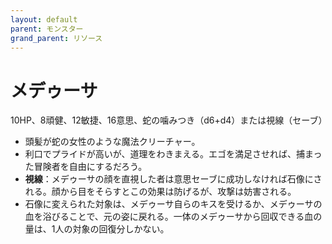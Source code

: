 ```yaml
---
layout: default
parent: モンスター
grand_parent: リソース
---
```


# メデゥーサ

10HP、8頑健、12敏捷、16意思、蛇の噛みつき（d6+d4）または視線（セーブ）

- 頭髪が蛇の女性のような魔法クリーチャー。
- 利口でプライドが高いが、道理をわきまえる。エゴを満足させれば、捕まった冒険者を自由にするだろう。
- **視線**：メデゥーサの顔を直視した者は意思セーブに成功しなければ石像にされる。顔から目をそらすとこの効果は防げるが、攻撃は妨害される。
- 石像に変えられた対象は、メデゥーサ自らのキスを受けるか、メデゥーサの血を浴びることで、元の姿に戻れる。一体のメデゥーサから回収できる血の量は、1人の対象の回復分しかない。
